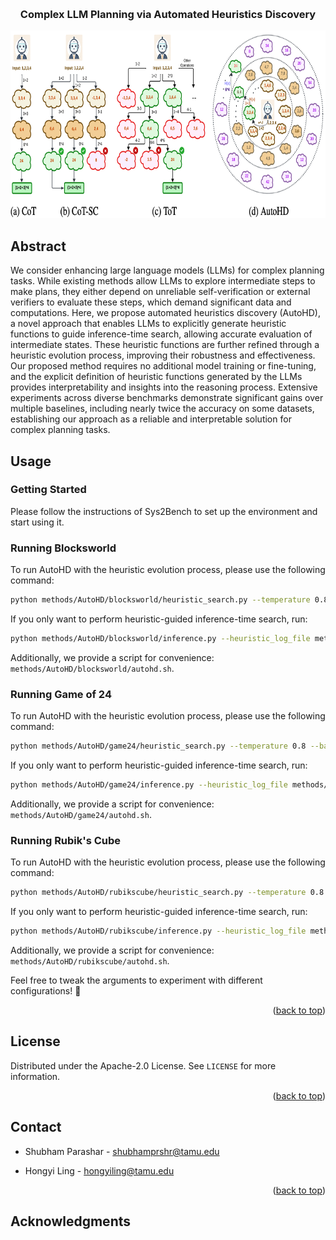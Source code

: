 <!-- Improved compatibility of back to top link: See: https://github.com/divelab/Sys2Bench/pull/73 -->
<a id="readme-top"></a>
<!--
*** Thanks for checking out the Best-README-Template. If you have a suggestion
*** that would make this better, please fork the repo and create a pull request
*** or simply open an issue with the tag "enhancement".
*** Don't forget to give the project a star!
*** Thanks again! Now go create something AMAZING! :D
-->



<!-- PROJECT SHIELDS -->
<!--
*** I'm using markdown "reference style" links for readability.
*** Reference links are enclosed in brackets [ ] instead of parentheses ( ).
*** See the bottom of this document for the declaration of the reference variables
*** for contributors-url, forks-url, etc. This is an optional, concise syntax you may use.
*** https://www.markdownguide.org/basic-syntax/#reference-style-links
-->
<!-- [![Contributors][contributors-shield]][contributors-url]
[![Forks][forks-shield]][forks-url]
[![Stargazers][stars-shield]][stars-url]
[![Issues][issues-shield]][issues-url]
[![Unlicense License][license-shield]][license-url]
[![LinkedIn][linkedin-shield]][linkedin-url] -->


<!-- PROJECT LOGO -->
<br />
<div align="center">

  <h3 align="center">Complex LLM Planning via Automated Heuristics Discovery</h3>

  <img src="../../assets/AutoHD.png" height="300">

</div>



<!-- TABLE OF CONTENTS -->
<!-- <details>
  <summary>Table of Contents</summary>
  <ol>
    <li>
      <a href="#about-the-project">About The Project</a>
    </li>
    <li>
      <a href="#getting-started">Getting Started</a>
      <ul>
        <li><a href="#prerequisites">Prerequisites</a></li>
        <li><a href="#installation">Installation</a></li>
      </ul>
    </li>
    <li><a href="#usage">Usage</a></li>
    <li><a href="#contributing">Contributing</a></li>
    <li><a href="#license">License</a></li>
    <li><a href="#contact">Contact</a></li>
    <li><a href="#acknowledgments">Acknowledgments</a></li>
  </ol>
</details> -->

## Abstract
We consider enhancing large language models (LLMs) for complex planning tasks. While existing methods allow LLMs to explore intermediate steps to make plans, they either depend on unreliable self-verification or external verifiers to evaluate these steps, which demand significant data and computations. 
Here, we propose automated heuristics discovery (AutoHD), a novel approach that enables LLMs to explicitly generate heuristic functions to guide inference-time search, allowing accurate evaluation of intermediate states. These heuristic functions are further refined through a heuristic evolution process, improving their robustness and effectiveness. Our proposed method requires no additional model training or fine-tuning, and the explicit definition of heuristic functions generated by the LLMs provides interpretability and insights into the reasoning process. Extensive experiments across diverse benchmarks demonstrate significant gains over multiple baselines, including nearly twice the accuracy on some datasets, establishing our approach as a reliable and interpretable solution for complex planning tasks.


<!-- USAGE EXAMPLES -->
## Usage  

### Getting Started

Please follow the instructions of Sys2Bench to set up the environment and start using it.

### Running Blocksworld

To run AutoHD with the heuristic evolution process, please use the following command:

```sh
python methods/AutoHD/blocksworld/heuristic_search.py --temperature 0.8 --base_lm openai --openai_model gpt-4o-mini
```
If you only want to perform heuristic-guided inference-time search, run:

```sh
python methods/AutoHD/blocksworld/inference.py --heuristic_log_file methods/AutoHD/blocksworld/bw_HeuristicSearch-4o-mini.log --temperature 0.8 --base_lm openai --openai_model gpt-4o-mini
```
Additionally, we provide a script for convenience: `methods/AutoHD/blocksworld/autohd.sh`. 

### Running Game of 24

To run AutoHD with the heuristic evolution process, please use the following command:

```sh
python methods/AutoHD/game24/heuristic_search.py --temperature 0.8 --base_lm openai --openai_model gpt-4o-mini
```
If you only want to perform heuristic-guided inference-time search, run:

```sh
python methods/AutoHD/game24/inference.py --heuristic_log_file methods/AutoHD/game24/gam24_HeuristicSearch_5gen-openai-gpt4o-mini.log --temperature 0.8 --base_lm openai --openai_model gpt-4o-mini
```
Additionally, we provide a script for convenience: `methods/AutoHD/game24/autohd.sh`. 

### Running Rubik's Cube

To run AutoHD with the heuristic evolution process, please use the following command:

```sh
python methods/AutoHD/rubikscube/heuristic_search.py --temperature 0.8 --base_lm openai --openai_model gpt-4o-mini
```
If you only want to perform heuristic-guided inference-time search, run:

```sh
python methods/AutoHD/rubikscube/inference.py --heuristic_log_file methods/AutoHD/rubikscube/cube_HeuristicSearch_openai_gpt4o-mini.log 
```
Additionally, we provide a script for convenience: `methods/AutoHD/rubikscube/autohd.sh`. 

Feel free to tweak the arguments to experiment with different configurations! 🚀

<p align="right">(<a href="#readme-top">back to top</a>)</p>


<!-- ROADMAP -->
<!-- ## Roadmap

- [x] Add Changelog
- [x] Add back to top links
- [ ] Add Additional Templates w/ Examples
- [ ] Add "components" document to easily copy & paste sections of the readme
- [ ] Multi-language Support
    - [ ] Chinese
    - [ ] Spanish

See the [open issues](https://github.com/divelab/Sys2Bench/issues) for a full list of proposed features (and known issues).

<p align="right">(<a href="#readme-top">back to top</a>)</p> -->


<!-- LICENSE -->
## License

Distributed under the Apache-2.0 License. See `LICENSE` for more information.

<p align="right">(<a href="#readme-top">back to top</a>)</p>



<!-- CONTACT -->
## Contact

- Shubham Parashar - shubhamprshr@tamu.edu

- Hongyi Ling - hongyiling@tamu.edu

<p align="right">(<a href="#readme-top">back to top</a>)</p>



<!-- ACKNOWLEDGMENTS -->
## Acknowledgments



<!-- ## Citation

If you found our work useful, please considering citing our preprint - "Inference-Time Computations for LLM Reasoning and Planning: A Benchmark and Insights"

```
@misc{2025Sys2BenchLLM,
      title={Inference-Time Computations for LLM Reasoning and Planning: A Benchmark and Insights}, 
      author={Shubham Parashar and Blake Olson and Sambhav Khurana and Eric Li and Hongyi Ling and James Caverlee and Shuiwang Ji},
      year={2025},
      eprint={2502.12521},
      archivePrefix={arXiv},
      primaryClass={cs.AI},
      url={https://arxiv.org/abs/2502.12521}, 
}
``` -->
<!-- MARKDOWN LINKS & IMAGES -->
<!-- https://www.markdownguide.org/basic-syntax/#reference-style-links -->
<!-- [contributors-shield]: https://img.shields.io/github/contributors/divelab/sys2bench.svg?style=for-the-badge
[contributors-url]: https://github.com/divelab/Sys2Bench/graphs/contributors
[forks-shield]: https://img.shields.io/github/forks/divelab/sys2bench.svg?style=for-the-badge
[forks-url]: https://github.com/divelab/Sys2Bench/network/members
[stars-shield]: https://img.shields.io/github/stars/divelab/sys2bench.svg?style=for-the-badge
[stars-url]: https://github.com/divelab/Sys2Bench/stargazers
[issues-shield]: https://img.shields.io/github/issues/divelab/sys2bench.svg?style=for-the-badge
[issues-url]: https://github.com/divelab/Sys2Bench/issues
[license-shield]: https://img.shields.io/github/license/divelab/sys2bench.svg?style=for-the-badge
[license-url]: https://github.com/divelab/Sys2Bench/blob/master/LICENSE
[linkedin-shield]: https://img.shields.io/badge/-LinkedIn-black.svg?style=for-the-badge&logo=linkedin&colorB=555
[linkedin-url]: https://www.linkedin.com/in/shubhamprshr/ -->
